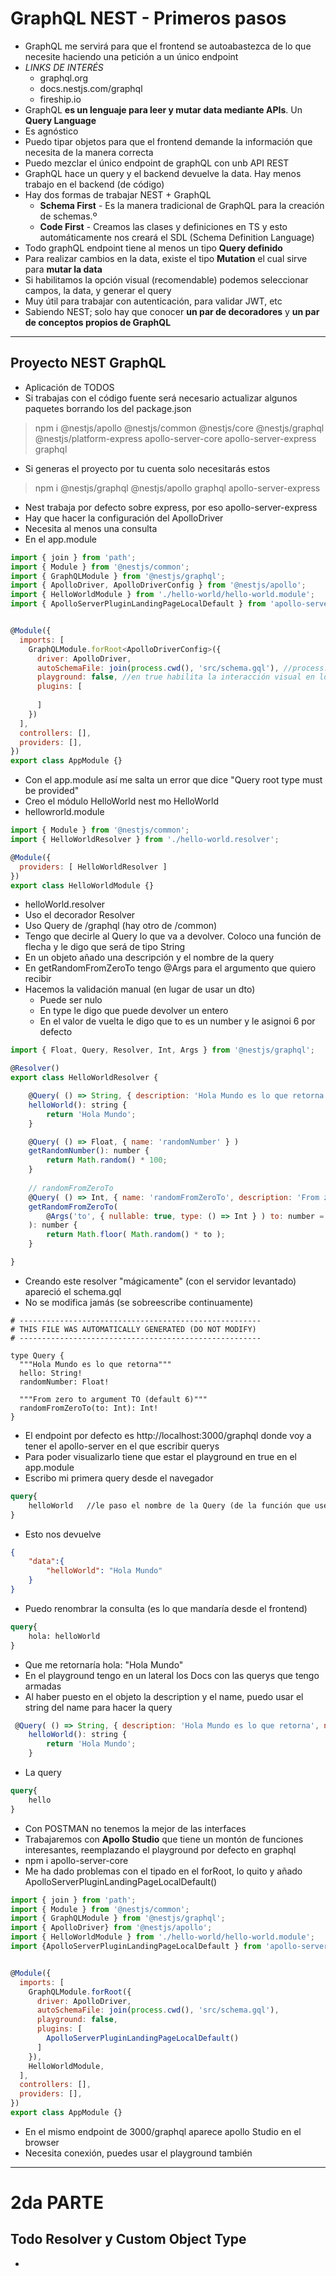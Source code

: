 # GraphQL NEST - Primeros pasos

- GraphQL me servirá para que el frontend se autoabastezca de lo que necesite haciendo una petición a un único endpoint
- *LINKS DE INTERÉS*
  - graphql.org
  - docs.nestjs.com/graphql
  - fireship.io
- GraphQL **es un lenguaje para leer y mutar data mediante APIs**. Un **Query Language**
- Es agnóstico
- Puedo tipar objetos para que el frontend demande la información que necesita de la manera correcta
- Puedo mezclar el único endpoint de graphQL con unb API REST
- GraphQL hace un query y el backend devuelve la data. Hay menos trabajo en el backend (de código)
- Hay dos formas de trabajar NEST + GraphQL
  - **Schema First** - Es la manera tradicional de GraphQL para la creación de schemas.º
  - **Code First** - Creamos las clases y definiciones en TS y esto automáticamente nos creará el SDL (Schema Definition Language) 
- Todo graphQL endpoint tiene al menos un tipo **Query definido**
- Para realizar cambios en la data, existe el tipo **Mutation** el cual sirve para **mutar la data**
- Si habilitamos la opción visual (recomendable) podemos seleccionar campos, la data, y generar el query
- Muy útil para trabajar con autenticación, para validar JWT, etc
- Sabiendo NEST; solo hay que conocer **un par de decoradores** y **un par de conceptos propios de GraphQL**
------

## Proyecto NEST GraphQL

- Aplicación de TODOS
- Si trabajas con el código fuente será necesario actualizar algunos paquetes borrando los del package.json

> npm i @nestjs/apollo @nestjs/common @nestjs/core @nestjs/graphql @nestjs/platform-express apollo-server-core apollo-server-express graphql 

- Si generas el proyecto por tu cuenta solo necesitarás estos

> npm i @nestjs/graphql @nestjs/apollo graphql apollo-server-express

- Nest trabaja por defecto sobre express, por eso apollo-server-express
- Hay que hacer la configuración del ApolloDriver
- Necesita al menos una consulta
- En el app.module

~~~js
import { join } from 'path';
import { Module } from '@nestjs/common';
import { GraphQLModule } from '@nestjs/graphql';
import { ApolloDriver, ApolloDriverConfig } from '@nestjs/apollo';
import { HelloWorldModule } from './hello-world/hello-world.module';
import { ApolloServerPluginLandingPageLocalDefault } from 'apollo-server-core';


@Module({
  imports: [
    GraphQLModule.forRoot<ApolloDriverConfig>({
      driver: ApolloDriver,
      autoSchemaFile: join(process.cwd(), 'src/schema.gql'), //process.cwd es la carpeta donde se ejecuta el proyecto y le paso el schema
      playground: false, //en true habilita la interacción visual en localhost:3000/graphql
      plugins: [
     
      ]
    })
  ],
  controllers: [],
  providers: [],
})
export class AppModule {}
~~~

- Con el app.module así me salta un error que dice "Query root type must be provided"
- Creo el módulo HelloWorld nest mo HelloWorld
- hellowrorld.module

~~~js
import { Module } from '@nestjs/common';
import { HelloWorldResolver } from './hello-world.resolver';

@Module({
  providers: [ HelloWorldResolver ]
})
export class HelloWorldModule {}
~~~

- helloWorld.resolver
- Uso el decorador Resolver
- Uso Query de /graphql (hay otro de /common)
- Tengo que decirle al Query lo que va a devolver. Coloco una función de flecha y le digo que será de tipo String
- En un objeto añado una descripción y el nombre de la query
- En getRandomFromZeroTo tengo @Args para el argumento que quiero recibir
- Hacemos la validación manual (en lugar de usar un dto)
    - Puede ser nulo
    - En type le digo que puede devolver un entero
    - En el valor de vuelta le digo que to es un number y le asignoi 6 por defecto

~~~js
import { Float, Query, Resolver, Int, Args } from '@nestjs/graphql';

@Resolver()
export class HelloWorldResolver {

    @Query( () => String, { description: 'Hola Mundo es lo que retorna', name: 'hello' } )
    helloWorld(): string {
        return 'Hola Mundo';
    }

    @Query( () => Float, { name: 'randomNumber' } )
    getRandomNumber(): number {
        return Math.random() * 100;
    }
    
    // randomFromZeroTo
    @Query( () => Int, { name: 'randomFromZeroTo', description: 'From zero to argument TO (default 6)' } )
    getRandomFromZeroTo( 
        @Args('to', { nullable: true, type: () => Int } ) to: number = 6
    ): number {
        return Math.floor( Math.random() * to );
    }

}
~~~

- Creando este resolver "mágicamente" (con el servidor levantado) apareció el schema.gql
- No se modifica jamás (se sobreescribe continuamente)

~~~gql
# ------------------------------------------------------
# THIS FILE WAS AUTOMATICALLY GENERATED (DO NOT MODIFY)
# ------------------------------------------------------

type Query {
  """Hola Mundo es lo que retorna"""
  hello: String!
  randomNumber: Float!

  """From zero to argument TO (default 6)"""
  randomFromZeroTo(to: Int): Int!
}
~~~

- El endpoint por defecto es http://localhost:3000/graphql donde voy a tener el apollo-server en el que escribir querys
- Para poder visualizarlo tiene que estar el playground en true en el app.module
- Escribo mi primera query desde el navegador

~~~graphql
query{
    helloWorld   //le paso el nombre de la Query (de la función que usé como Query)
}
~~~

- Esto nos devuelve 

~~~json
{
    "data":{
        "helloWorld": "Hola Mundo"
    }
}
~~~

- Puedo renombrar la consulta (es lo que mandaría desde el frontend)

~~~graphql
query{
    hola: helloWorld  
}
~~~

- Que me retornaría hola: "Hola Mundo"
- En el playground tengo en un lateral los Docs con las querys que tengo armadas
- Al haber puesto en el objeto la description y el name, puedo usar el string del name para hacer la query

~~~js
 @Query( () => String, { description: 'Hola Mundo es lo que retorna', name: 'hello' } )
    helloWorld(): string {
        return 'Hola Mundo';
    }
~~~

- La query

~~~graphql
query{
    hello
}
~~~

- Con POSTMAN no tenemos la mejor de las interfaces
- Trabajaremos con **Apollo Studio** que tiene un montón de funciones interesantes, reemplazando el playground por defecto en graphql
- npm i apollo-server-core
- Me ha dado problemas con el tipado en el forRoot, lo quito y añado ApolloServerPluginLandingPageLocalDefault()

~~~js
import { join } from 'path';
import { Module } from '@nestjs/common';
import { GraphQLModule } from '@nestjs/graphql';
import { ApolloDriver} from '@nestjs/apollo';
import { HelloWorldModule } from './hello-world/hello-world.module';
import {ApolloServerPluginLandingPageLocalDefault } from 'apollo-server-core';


@Module({
  imports: [
    GraphQLModule.forRoot({
      driver: ApolloDriver,
      autoSchemaFile: join(process.cwd(), 'src/schema.gql'),
      playground: false, 
      plugins: [
        ApolloServerPluginLandingPageLocalDefault()
      ]
    }),
    HelloWorldModule,
  ],
  controllers: [],
  providers: [],
})
export class AppModule {}
~~~

- En el mismo endpoint de 3000/graphql aparece apollo Studio en el browser
- Necesita conexión, puedes usar el playground también 
-----

# 2da PARTE

## Todo Resolver y Custom Object Type

- 